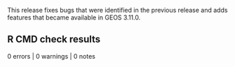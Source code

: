 
This release fixes bugs that were identified in the previous release
and adds features that became available in GEOS 3.11.0.

## R CMD check results

0 errors | 0 warnings | 0 notes

